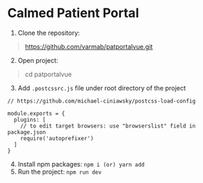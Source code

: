 # Calmed Patient Portal
1. Clone the repository: 
> https://github.com/varmab/patportalvue.git
2. Open project:
> cd patportalvue
3. Add ```.postcssrc.js``` file under root directory of the project
```
// https://github.com/michael-ciniawsky/postcss-load-config

module.exports = {
  plugins: [
    // to edit target browsers: use "browserslist" field in package.json
    require('autoprefixer')
  ]
}
```
4. Install npm packages: ``` npm i (or) yarn add ```
5. Run the project: ``` npm run dev ```
